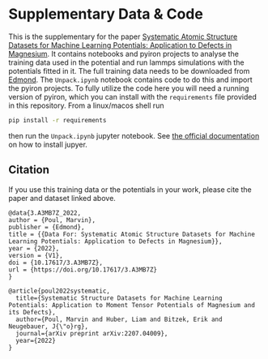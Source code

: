 # Supplementary Data & Code

This is the supplementary for the paper [Systematic Atomic Structure Datasets for Machine Learning Potentials: Application to Defects in Magnesium](https://arxiv.org/abs/2207.04009).
It contains notebooks and pyiron projects to analyse the training data used in the potential and run lammps simulations with the potentials fitted in it.
The full training data needs to be downloaded from [Edmond](https://edmond.mpdl.mpg.de/dataset.xhtml?persistentId=doi:10.17617/3.A3MB7Z).
The `Unpack.ipynb` notebook contains code to do this and import the pyiron projects.
To fully utilize the code here you will need a running version of pyiron, which you can install with the `requirements` file provided in this repository.
From a linux/macos shell run
```bash
pip install -r requirements
```
then run the `Unpack.ipynb` jupyter notebook.
See [the official documentation](https://jupyter.org/install) on how to install jupyer.

## Citation

If you use this training data or the potentials in your work, please cite the paper and dataset linked above.

```
@data{3.A3MB7Z_2022,
author = {Poul, Marvin},
publisher = {Edmond},
title = {{Data For: Systematic Atomic Structure Datasets for Machine Learning Potentials: Application to Defects in Magnesium}},
year = {2022},
version = {V1},
doi = {10.17617/3.A3MB7Z},
url = {https://doi.org/10.17617/3.A3MB7Z}
}
```

```
@article{poul2022systematic,
  title={Systematic Structure Datasets for Machine Learning Potentials: Application to Moment Tensor Potentials of Magnesium and its Defects},
  author={Poul, Marvin and Huber, Liam and Bitzek, Erik and Neugebauer, J{\"o}rg},
  journal={arXiv preprint arXiv:2207.04009},
  year={2022}
}
```